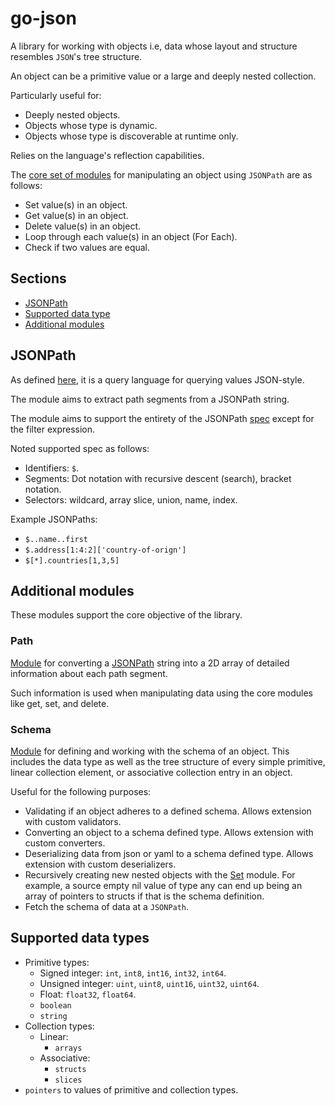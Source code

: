 # go-json

A library for working with objects i.e, data whose layout and structure resembles `JSON`'s tree structure.

An object can be a primitive value or a large and deeply nested collection.

Particularly useful for:

- Deeply nested objects.
- Objects whose type is dynamic.
- Objects whose type is discoverable at runtime only.

Relies on the language's reflection capabilities.

The [core set of modules](object) for manipulating an object using `JSONPath` are as follows:

- Set value(s) in an object.
- Get value(s) in an object.
- Delete value(s) in an object.
- Loop through each value(s) in an object (For Each).
- Check if two values are equal.

## Sections

- [JSONPath](#jsonpath)
- [Supported data type](#supported-data-types)
- [Additional modules](#additional-modules)

## JSONPath

As defined [here](https://en.wikipedia.org/wiki/JSONPath), it is a query language for querying values JSON-style.

The module aims to extract path segments from a JSONPath string.

The module aims to support the entirety of the JSONPath [spec](https://www.rfc-editor.org/rfc/rfc9535.html) except for
the filter expression.

Noted supported spec as follows:

- Identifiers: `$`.
- Segments: Dot notation with recursive descent (search), bracket notation.
- Selectors: wildcard, array slice, union, name, index.

Example JSONPaths:

- `$..name..first`
- `$.address[1:4:2]['country-of-orign']`
- `$[*].countries[1,3,5]`

## Additional modules

These modules support the core objective of the library.

### Path

[Module](path) for converting a [JSONPath](#jsonpath) string into a 2D array of detailed information about each path
segment.

Such information is used when manipulating data using the core modules like get, set, and delete.

### Schema

[Module](schema) for defining and working with the schema of an object. This includes the data type as well as the tree structure of
every simple primitive, linear collection element, or associative collection entry in an object.

Useful for the following purposes:

- Validating if an object adheres to a defined schema. Allows extension with custom validators.
- Converting an object to a schema defined type. Allows extension with custom converters.
- Deserializing data from json or yaml to a schema defined type. Allows extension with custom deserializers.
- Recursively creating new nested objects with the [Set](object/set.go) module. For example, a source empty nil value of
  type any can end up being an array of pointers to structs if that is the schema definition.
- Fetch the schema of data at a `JSONPath`.

## Supported data types

- Primitive types:
    - Signed integer: `int`, `int8`, `int16`, `int32`, `int64`.
    - Unsigned integer: `uint`, `uint8`, `uint16`, `uint32`, `uint64`.
    - Float: `float32`, `float64`.
    - `boolean`
    - `string`
- Collection types:
    - Linear:
        - `arrays`
    - Associative:
        - `structs`
        - `slices`
- `pointers` to values of primitive and collection types.

